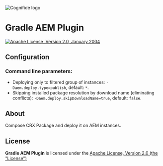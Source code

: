 ![Cognifide logo](http://cognifide.github.io/images/cognifide-logo.png)

# Gradle AEM Plugin

[![Apache License, Version 2.0, January 2004](https://img.shields.io/github/license/neva-dev/felix-search-webconsole-plugin.svg?label=License)](http://www.apache.org/licenses/)

## Configuration

### Command line parameters:

* Deploying only to filtered group of instances: `-Daem.deploy.type=publish`, default: `*`.
* Skipping installed package resolution by download name (eliminating conflicts): `-Daem.deploy.skipDownloadName=true`, default: `false`.

## About

Compose CRX Package and deploy it on AEM instances.

## License

**Gradle AEM Plugin** is licensed under the [Apache License, Version 2.0 (the "License")](https://www.apache.org/licenses/LICENSE-2.0.txt)



